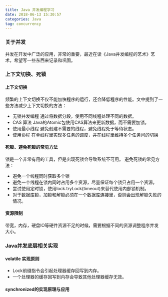 ```yaml
---
title: Java 并发编程学习
date: 2018-06-13 15:30:57
categories: Java
tag: concurrency
---
```

### 关于并发
并发在开发中广泛的应用，非常的重要，最近在读《Java并发编程的艺术》艺术，希望写一些东西来记录和巩固。<!-- more -->
### 上下文切换、死锁
#### 上下文切换
频繁的上下文切换不仅不能加快程序的运行，还会降低程序的性能。文中提到了一些方法减少上下文切换的方法：
- 无锁并发编程
通过将数据分段，使用不同线程处理不同的数据。
- CAS 算法
Java的Atomic包使用CAS算法来更新数据，而不需要加锁。
- 使用最小线程
避免创建不需要的线程，避免线程处于等待状态。
- 使用协程
在单线程里实现多任务的调度，并在线程里维持多个任务间的切换

#### 死锁、避免死锁的常见方法
锁是一个非常有用的工具，但是出现死锁会导致系统不可用。
避免死锁的常见方法：
- 避免一个线程同时获取多个锁
- 避免一个线程在锁内同时占用多个资源，尽量保证每个锁只占用一个资源。
- 尝试使用定时锁，使用lock.tryLock(timeout)来替代使用内部锁机制。
- 对于数据库锁，加锁和解锁必须在一个数据库连接里，否则会出现解锁失败的情况。

#### 资源限制
带宽，内存，硬盘IO等硬件资源不足的时候，需要根据不同的资源调整程序并发大小。

### Java并发底层相关实现
#### volatile 实现原则
- Lock前缀指令会引起处理器缓存回写到内存。
- 一个处理器的缓存回写到内存会导致其他处理器缓存无效。

#### synchronized的实现原理与应用
